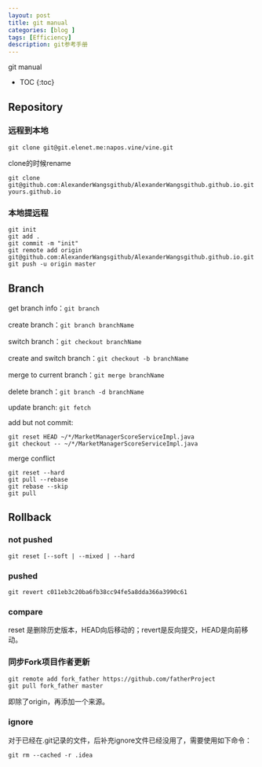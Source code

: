 ```yaml
---
layout: post
title: git manual
categories: [blog ]
tags: [Efficiency]
description: git参考手册
---
```


git manual

* TOC
{:toc}

## Repository 

### 远程到本地

`git clone git@git.elenet.me:napos.vine/vine.git  `

clone的时候rename 

`git clone git@github.com:AlexanderWangsgithub/AlexanderWangsgithub.github.io.git yours.github.io`

### 本地提远程

```shell
git init
git add .
git commit -m "init"
git remote add origin  git@github.com:AlexanderWangsgithub/AlexanderWangsgithub.github.io.git
git push -u origin master
```



## Branch

get branch info：`git branch`

create branch：`git branch branchName `

switch branch：`git checkout branchName `

create and switch branch：`git checkout -b branchName `

merge to current branch：`git merge branchName `

delete branch：`git branch -d branchName `

update branch: `git fetch`



add but not commit:

```shell
git reset HEAD ~/*/MarketManagerScoreServiceImpl.java
git checkout -- ~/*/MarketManagerScoreServiceImpl.java 
```

merge conflict

```
git reset --hard
git pull --rebase
git rebase --skip
git pull
```

## Rollback
### not pushed
`git reset [--soft | --mixed | --hard`
### pushed
`git revert c011eb3c20ba6fb38cc94fe5a8dda366a3990c61`
### compare
reset 是删除历史版本，HEAD向后移动的；revert是反向提交，HEAD是向前移动。

### 同步Fork项目作者更新

```
git remote add fork_father https://github.com/fatherProject
git pull fork_father master
```

即除了origin，再添加一个来源。

### ignore

对于已经在.git记录的文件，后补充ignore文件已经没用了，需要使用如下命令：

```
git rm --cached -r .idea
```


